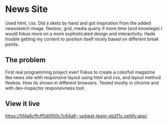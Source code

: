 # News Site
Used html, css. Did a skets by hand and got inspiration from the added newssketch image. flexbox, grid, media quariy if more time (and knowlege) I would fokus more on a more sophisticated design and interactivity. 
Hade trouble getting my content to position itself nicely based on different break points.

## The problem

First real programming project ever! Fokus to create a colorfull magazine like news site with responsive layout using html and css, and layout method flexbox. How its shown in different browsers. Tested mostly in chrome and with dev-inspector responsivness tool.

## View it live
https://5f4a6cffcff5d0f50c7c64a6--upbeat-lewin-eb2f1c.netlify.app/

